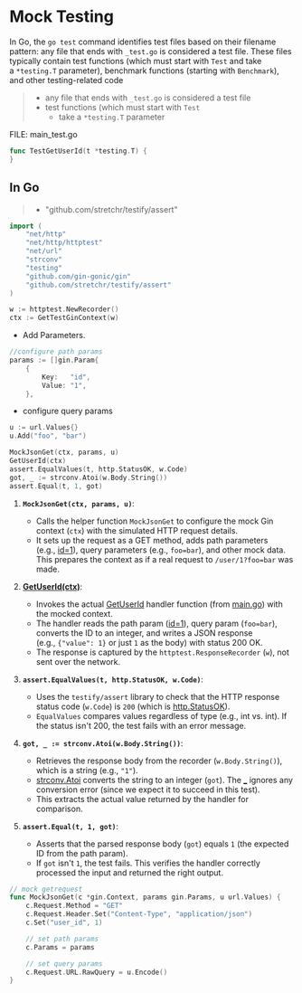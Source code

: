 # Mock Testing
In Go, the `go test` command identifies test files based on their filename pattern: any file that ends with `_test.go` is considered a test file. These files typically contain test functions (which must start with `Test` and take a `*testing.T` parameter), benchmark functions (starting with `Benchmark`), and other testing-related code

>- any file that ends with `_test.go` is considered a test file
>- test functions (which must start with `Test`
>	- take a `*testing.T` parameter


FILE: main_test.go



```go
func TestGetUserId(t *testing.T) {
}
```


## In Go
> - "github.com/stretchr/testify/assert"
```go
import (
	"net/http"
	"net/http/httptest"
	"net/url"
	"strconv"
	"testing"
	"github.com/gin-gonic/gin"
	"github.com/stretchr/testify/assert"
)
```


```go
w := httptest.NewRecorder()
ctx := GetTestGinContext(w)
```

- Add Parameters.
```go
//configure path params
params := []gin.Param{
	{
		Key:   "id",
		Value: "1",
	},
```
- configure query params
```go
u := url.Values{}
u.Add("foo", "bar")
```


```go
MockJsonGet(ctx, params, u)
GetUserId(ctx)
assert.EqualValues(t, http.StatusOK, w.Code)
got, _ := strconv.Atoi(w.Body.String())
assert.Equal(t, 1, got)
```

1. **`MockJsonGet(ctx, params, u)`**:
    - Calls the helper function `MockJsonGet` to configure the mock Gin context (`ctx`) with the simulated HTTP request details.
    - It sets up the request as a GET method, adds path parameters (e.g., [id=1](vscode-file://vscode-app/c:/Users/arunc/AppData/Local/Programs/Microsoft%20VS%20Code/resources/app/out/vs/code/electron-browser/workbench/workbench.html)), query parameters (e.g., `foo=bar`), and other mock data. This prepares the context as if a real request to `/user/1?foo=bar` was made.
2. **[GetUserId(ctx)](vscode-file://vscode-app/c:/Users/arunc/AppData/Local/Programs/Microsoft%20VS%20Code/resources/app/out/vs/code/electron-browser/workbench/workbench.html)**:
    
    - Invokes the actual [GetUserId](vscode-file://vscode-app/c:/Users/arunc/AppData/Local/Programs/Microsoft%20VS%20Code/resources/app/out/vs/code/electron-browser/workbench/workbench.html) handler function (from [main.go](vscode-file://vscode-app/c:/Users/arunc/AppData/Local/Programs/Microsoft%20VS%20Code/resources/app/out/vs/code/electron-browser/workbench/workbench.html)) with the mocked context.
    - The handler reads the path param ([id=1](vscode-file://vscode-app/c:/Users/arunc/AppData/Local/Programs/Microsoft%20VS%20Code/resources/app/out/vs/code/electron-browser/workbench/workbench.html)), query param (`foo=bar`), converts the ID to an integer, and writes a JSON response (e.g., `{"value": 1}` or just `1` as the body) with status 200 OK.
    - The response is captured by the `httptest.ResponseRecorder` (`w`), not sent over the network.
3. **`assert.EqualValues(t, http.StatusOK, w.Code)`**:
    
    - Uses the `testify/assert` library to check that the HTTP response status code (`w.Code`) is `200` (which is [http.StatusOK](vscode-file://vscode-app/c:/Users/arunc/AppData/Local/Programs/Microsoft%20VS%20Code/resources/app/out/vs/code/electron-browser/workbench/workbench.html)).
    - `EqualValues` compares values regardless of type (e.g., int vs. int). If the status isn't 200, the test fails with an error message.
4. **`got, _ := strconv.Atoi(w.Body.String())`**:
    
    - Retrieves the response body from the recorder (`w.Body.String()`), which is a string (e.g., `"1"`).
    - [strconv.Atoi](vscode-file://vscode-app/c:/Users/arunc/AppData/Local/Programs/Microsoft%20VS%20Code/resources/app/out/vs/code/electron-browser/workbench/workbench.html) converts the string to an integer (`got`). The [_](vscode-file://vscode-app/c:/Users/arunc/AppData/Local/Programs/Microsoft%20VS%20Code/resources/app/out/vs/code/electron-browser/workbench/workbench.html) ignores any conversion error (since we expect it to succeed in this test).
    - This extracts the actual value returned by the handler for comparison.
5. **`assert.Equal(t, 1, got)`**:
    
    - Asserts that the parsed response body (`got`) equals `1` (the expected ID from the path param).
    - If `got` isn't `1`, the test fails. This verifies the handler correctly processed the input and returned the right output.

```go
// mock getrequest
func MockJsonGet(c *gin.Context, params gin.Params, u url.Values) {
	c.Request.Method = "GET"
	c.Request.Header.Set("Content-Type", "application/json")
	c.Set("user_id", 1)

	// set path params
	c.Params = params

	// set query params
	c.Request.URL.RawQuery = u.Encode()
}

```